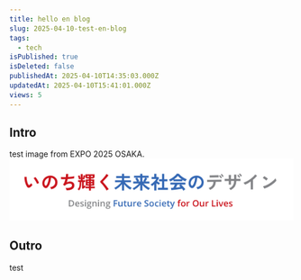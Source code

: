 ```yaml
---
title: hello en blog
slug: 2025-04-10-test-en-blog
tags:
  - tech
isPublished: true
isDeleted: false
publishedAt: 2025-04-10T14:35:03.000Z
updatedAt: 2025-04-10T15:41:01.000Z
views: 5
---
```


## Intro
test image from EXPO 2025 OSAKA.
![alt text](<images/2025-04-10-hellow/スクリーンショット 2025-04-10 23.46.23.png>)
## Outro
test
